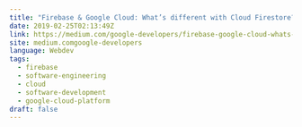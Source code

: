 ```yaml
---
title: "Firebase & Google Cloud: What’s different with Cloud Firestore?"
date: 2019-02-25T02:13:49Z
link: https://medium.com/google-developers/firebase-google-cloud-whats-different-with-cloud-firestore-40f1fc3e6d1e?source=rss----2e5ce7f173a5---4&utm_medium=RSS&utm_source=news.12bit.vn
site: medium.comgoogle-developers
language: Webdev
tags:
  - firebase
  - software-engineering
  - cloud
  - software-development
  - google-cloud-platform
draft: false
---
```

